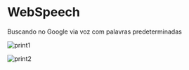 # WebSpeech
Buscando no Google via voz com palavras predeterminadas

![print1](https://user-images.githubusercontent.com/31970167/52966648-94682c00-3386-11e9-8bf0-2f6612a875ac.png)

![print2](https://user-images.githubusercontent.com/31970167/52966659-9d58fd80-3386-11e9-86e4-ea7502dfbf8a.png)

